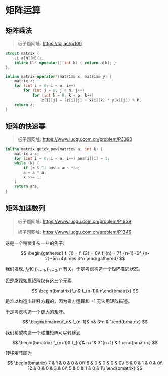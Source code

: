# 矩阵运算

## 矩阵乘法

> 板子题网址: https://loj.ac/p/100

```cpp
struct matrix {
    LL a[N][N]{};
    inline LL* operator[](int k) { return a[k]; }
};

inline matrix operator*(matrix& x, matrix& y) {
    matrix z;
    for (int i = 0; i < n; i++)
        for (int j = 0; j < m; j++)
            for (int k = 0; k < p; k++)
                z[i][j] = (z[i][j] + x[i][k] * y[k][j]) % P;
    return z;
}
```

## 矩阵的快速幂

> 板子题网址: https://www.luogu.com.cn/problem/P3390

```cpp
inline matrix quick_pow(matrix& a, int k) {
    matrix ans;
    for (int i = 0; i < n; i++) ans[i][i] = 1;
    while (k) {
        if (k & 1) ans = ans * a;
        a = a * a;
        k >>= 1;
    }
    return ans;
}
```

## 矩阵加速数列

> 板子题网址: https://www.luogu.com.cn/problem/P1939
>
> 板子题网址: https://www.luogu.com.cn/problem/P1349

这是一个稍微复杂一些的例子: 

$$
\begin{gathered}
f_{1} = f_{2} = 0\\
f_{n} = 7f_{n-1}+6f_{n-2}+5n+4\times 3^n
\end{gathered}
$$

我们发现, $f_{n}$和 $f_{n-1}, f_{n-2}, n$ 有关，于是考虑构造一个矩阵描述状态。

但是发现如果矩阵仅有这三个元素

$$
\begin{bmatrix}f_n& f_{n-1}& n\end{bmatrix}
$$

是难以构造出转移方程的，因为乘方运算和 $+1$ 无法用矩阵描述。

于是考虑构造一个更大的矩阵。

$$
\begin{bmatrix}f_n& f_{n-1}& n& 3^n & 1\end{bmatrix}
$$

我们希望构造一个递推矩阵可以转移到

$$
\begin{bmatrix}
f_{n+1}& f_{n}& n+1& 3^{n+1} & 1
\end{bmatrix}
$$

转移矩阵即为

$$
\begin{bmatrix}
7  & 1 & 0 & 0 & 0\\
6  & 0 & 0 & 0 & 0\\
5  & 0 & 1 & 0 & 0\\
12 & 0 & 0 & 3 & 0\\
5  & 0 & 1 & 0 & 1\\
\end{bmatrix}
$$
